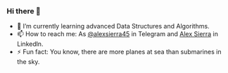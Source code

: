 ### Hi there 👋

- 🌱 I’m currently learning advanced Data Structures and Algorithms.
- 📫 How to reach me: As [@alexsierra45](https://t.me/alexsierra45) in Telegram and [Alex Sierra](https://www.linkedin.com/in/alex-sierra-297aaa261) in Linkedln.
- ⚡ Fun fact: You know, there are more planes at sea than submarines in the sky.
<!--
**alexsierra45/alexsierra45** is a ✨ _special_ ✨ repository because its `README.md` (this file) appears on your GitHub profile.

Here are some ideas to get you started:

- 🔭 I’m currently working on ...
- 🌱 I’m currently learning advanced Data Structures and Algorithms
- 👯 I’m looking to collaborate on ...
- 🤔 I’m looking for help with ...
- 💬 Ask me about ...
- 📫 How to reach me: As @alexsierra45 in Telegram and Alex Sierra in Linkedln
- 😄 Pronouns: ...
- ⚡ Fun fact: You know, there are more planes at sea than submarines in the sky.
-->
